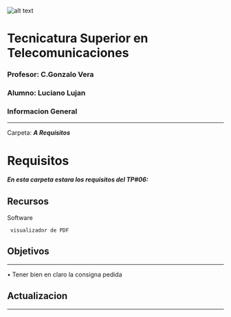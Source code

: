 ![alt text](/Recursos/visuales/caratula.png)
# Tecnicatura Superior en Telecomunicaciones
### Profesor: C.Gonzalo Vera   
### Alumno: Luciano Lujan

### Informacion General
***
Carpeta: ***A Requisitos***
# Requisitos

***En esta carpeta estara los requisitos del TP#06:***





## Recursos
Software 
```
 visualizador de PDF
```
## Objetivos
***
• Tener bien en claro la consigna pedida 

## Actualizacion
***